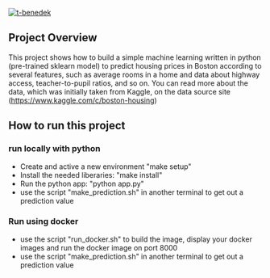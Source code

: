 [![t-benedek](https://circleci.com/gh/t-benedek/udacity-clouddevops-lesson4-ml-starter.svg?style=shield)](https://app.circleci.com/pipelines/github/t-benedek/udacity-clouddevops-lesson4-ml-starter)

## Project Overview
This project shows how to build a simple machine learning written in python (pre-trained sklearn model) to predict housing prices in Boston according to several features, such as average rooms in a home and data about highway access, teacher-to-pupil ratios, and so on. You can read more about the data, which was initially taken from Kaggle, on the data source site (https://www.kaggle.com/c/boston-housing) 

## How to run this project

### run locally with python
- Create and active a new environment "make setup"
- Install the needed liberaries: "make install"
- Run the python app: "python app.py"
- use the script "make_prediction.sh" in another terminal to get out a prediction value

### Run using docker
- use the script "run_docker.sh" to build the image, display your docker images and run the docker image on port 8000
- use the script "make_prediction.sh" in another terminal to get out a prediction value
